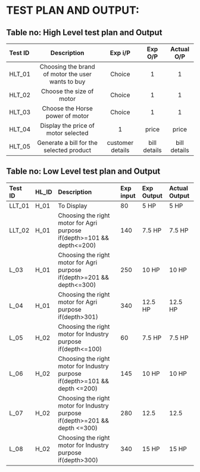 # TEST PLAN AND OUTPUT:

## Table no: High Level test plan and Output

|**Test ID**|**Description**|**Exp i/P**|**Exp O/P**|**Actual O/P**|
| :- | :-: | :-: | :-: | :-: |
|HLT_01|Choosing the brand of motor the user wants to buy|Choice|1|1|
|HLT_02|Choose the size of motor|Choice|1|1|
|HLT_03|Choose the Horse power of motor|Choice|1|1|
|HLT_04|Display the price of motor selected|1|price|price|
|HLT_05|Generate a bill for the selected product|customer details|bill details|bill details|



## Table no: Low Level test plan and Output


|Test ID|HL\_ID|Description|Exp input|Exp Output|Actual Output|
| :- | :- | :- | :- | :- | :- |
|LLT_01|H\_01|To Display|80|5 HP|5 HP|
|LLT_02|H\_01|Choosing the right motor for Agri purpose if(depth>=101 && depth<=200)|140|7.5 HP|7.5 HP|
|L\_03|H\_01|Choosing the right motor for Agri purpose if(depth>=201 && depth<=300)|250|10 HP|10 HP|
|L\_04|H\_01|Choosing the right motor for Agri purpose if(depth>301)|340|12.5 HP|12.5 HP|
|L\_05|H\_02|Choosing the right motor for Industry purpose if(depth<=100)|60|<p>7.5 HP</p><p></p>|<p>7.5 HP</p><p></p>|
|L\_06|H\_02|Choosing the right motor for Industry purpose if(depth>=101 && depth <=200)|145|10 HP|10 HP|
|L\_07|H\_02|Choosing the right motor for Industry purpose if(depth>=201 && depth <=300)|280|12.5|12.5|
|L\_08|H\_02|Choosing the right motor for Industry purpose if(depth>300)|340|15 HP|15 HP|

